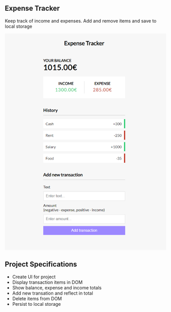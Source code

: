 ## Expense Tracker

Keep track of income and expenses. Add and remove items and save to local storage

![Expense Tracker](expense-tracker.png)  

## Project Specifications

- Create UI for project
- Display transaction items in DOM
- Show balance, expense and income totals
- Add new transation and reflect in total
- Delete items from DOM
- Persist to local storage
